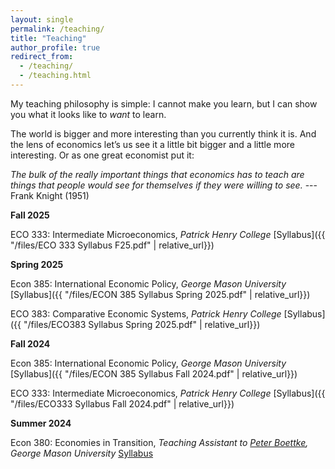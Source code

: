 ```yaml
---
layout: single
permalink: /teaching/
title: "Teaching"
author_profile: true
redirect_from: 
  - /teaching/
  - /teaching.html
---
```


My teaching philosophy is simple: I cannot make you learn, but I can show you what it looks like to *want* to learn. 

The world is bigger and more interesting than you currently think it is. And the lens of economics let’s us see it a little bit bigger and a little more interesting. Or as one great economist put it: 

*The bulk of the really important things that economics has to teach are things that people would see for themselves if they were willing to see.* ---Frank Knight (1951)

**Fall 2025**

ECO 333: Intermediate Microeconomics, *Patrick Henry College* [Syllabus]({{ "/files/ECO 333 Syllabus F25.pdf" | relative_url}})

**Spring 2025**

Econ 385: International Economic Policy, *George Mason University* [Syllabus]({{ "/files/ECON 385 Syllabus Spring 2025.pdf" | relative_url}})

ECO 383: Comparative Economic Systems, *Patrick Henry College* [Syllabus]({{ "/files/ECO383 Syllabus Spring 2025.pdf" | relative_url}})

**Fall 2024**

Econ 385: International Economic Policy, *George Mason University* [Syllabus]({{ "/files/ECON 385 Syllabus Fall 2024.pdf" | relative_url}})

ECO 333: Intermediate Microeconomics, *Patrick Henry College* [Syllabus]({{ "/files/ECO333 Syllabus Fall 2024.pdf" | relative_url}})


**Summer 2024**

Econ 380: Economies in Transition, *Teaching Assistant to [Peter Boettke](https://www.peter-boettke.com/), George Mason University* [Syllabus](https://economics.gmu.edu/courses/econ380/course_sections/102428)
